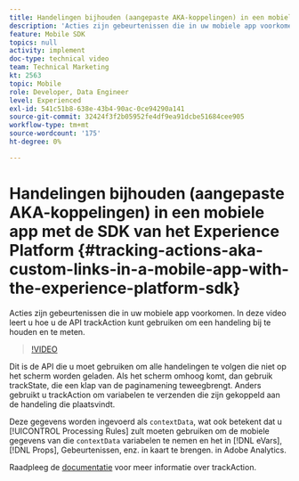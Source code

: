 ```yaml
---
title: Handelingen bijhouden (aangepaste AKA-koppelingen) in een mobiele app met de SDK van het Experience Platform
description: 'Acties zijn gebeurtenissen die in uw mobiele app voorkomen. In deze video leert u hoe u de API trackAction kunt gebruiken om een handeling bij te houden en te meten. '
feature: Mobile SDK
topics: null
activity: implement
doc-type: technical video
team: Technical Marketing
kt: 2563
topic: Mobile
role: Developer, Data Engineer
level: Experienced
exl-id: 541c51b8-638e-43b4-90ac-0ce94290a141
source-git-commit: 32424f3f2b05952fe4df9ea91dcbe51684cee905
workflow-type: tm+mt
source-wordcount: '175'
ht-degree: 0%

---
```


# Handelingen bijhouden (aangepaste AKA-koppelingen) in een mobiele app met de SDK van het Experience Platform {#tracking-actions-aka-custom-links-in-a-mobile-app-with-the-experience-platform-sdk}

Acties zijn gebeurtenissen die in uw mobiele app voorkomen. In deze video leert u hoe u de API trackAction kunt gebruiken om een handeling bij te houden en te meten.

>[!VIDEO](https://video.tv.adobe.com/v/26268/?quality=12)

Dit is de API die u moet gebruiken om alle handelingen te volgen die niet op het scherm worden geladen. Als het scherm omhoog komt, dan gebruik trackState, die een klap van de paginamening teweegbrengt. Anders gebruikt u trackAction om variabelen te verzenden die zijn gekoppeld aan de handeling die plaatsvindt.

Deze gegevens worden ingevoerd als `contextData`, wat ook betekent dat u [!UICONTROL Processing Rules] zult moeten gebruiken om de mobiele gegevens van die `contextData` variabelen te nemen en het in [!DNL eVars], [!DNL Props], Gebeurtenissen, enz. in kaart te brengen. in Adobe Analytics.

Raadpleeg de [documentatie](https://aep-sdks.gitbook.io/docs/using-mobile-extensions/mobile-core/configuration-reference/mobile-core-api-reference) voor meer informatie over trackAction.
